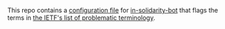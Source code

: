 This repo contains a [configuration file](.github/in-solidarity.yml) for 
[in-solidarity-bot](https://github.com/jpoehnelt/in-solidarity-bot)
that flags the terms in
[the IETF's list of problematic terminology](https://github.com/ietf/terminology).
